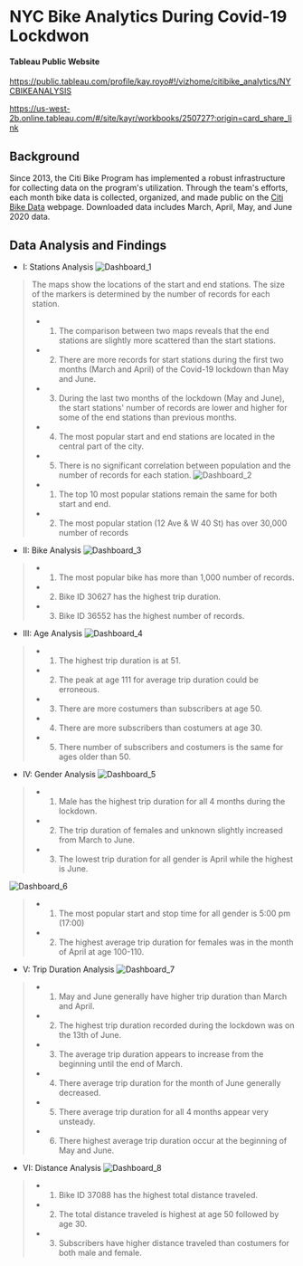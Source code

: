 # NYC Bike Analytics During Covid-19 Lockdwon

#### Tableau Public Website

https://public.tableau.com/profile/kay.royo#!/vizhome/citibike_analytics/NYCBIKEANALYSIS

https://us-west-2b.online.tableau.com/#/site/kayr/workbooks/250727?:origin=card_share_link

## Background
Since 2013, the Citi Bike Program has implemented a robust infrastructure for collecting data on the program's utilization. Through the team's efforts, each month bike data is collected, organized, and made public on the [Citi Bike Data](https://www.citibikenyc.com/system-data) webpage. Downloaded data includes March, April, May, and June 2020 data.

## Data Analysis and Findings
* I: Stations Analysis
![Dashboard_1](Figures/Dashboards/STATIONS_ANALYSIS_I.png)
>   The maps show the locations of the start and end stations. The size of the markers is determined by the number of records for each station. 
>   * 1. The comparison between two maps reveals that the end stations are slightly more scattered than the start stations.
>   * 2. There are more records for start stations during the first two months (March and April) of the Covid-19 lockdown than May and June.
>   * 3. During the last two months of the lockdown (May and June), the start stations' number of records are lower and higher for some of the end stations than previous months. 
>   * 4. The most popular start and end stations are located in the central part of the city. 
>   * 5. There is no significant correlation between population and the number of records for each station. 
![Dashboard_2](Figures/Dashboards/STATIONSANALYSISII.png)
>   * 1. The top 10 most popular stations remain the same for both start and end. 
>   * 2. The most popular station (12 Ave & W 40 St)  has over 30,000 number of records

* II: Bike Analysis
![Dashboard_3](Figures/Dashboards/BIKEANALYSIS.png)
>   * 1. The most popular bike has more than 1,000 number of records. 
>   * 2. Bike ID 30627 has the highest trip duration. 
>   * 3. Bike ID 36552 has the highest number of records. 

* III: Age Analysis
![Dashboard_4](Figures/Dashboards/AGE_ANALYSIS.png)
>   * 1. The highest trip duration is at 51. 
>   * 2. The peak at age 111 for average trip duration could be erroneous. 
>   * 3. There are more costumers than subscribers at age 50. 
>   * 4. There are more subscribers than costumers at age 30. 
>   * 5. There number of subscribers and costumers is the same for ages older than 50. 

* IV: Gender Analysis
![Dashboard_5](Figures/Dashboards/GENDER_ANALYSIS_I.png)
>   * 1. Male has the highest trip duration for all 4 months during the lockdown.  
>   * 2. The trip duration of females and unknown slightly increased from March to June. 
>   * 3. The lowest trip duration for all gender is April while the highest is June. 

![Dashboard_6](Figures/Dashboards/GENDER_ANALYSIS_II.png)
>   * 1. The most popular start and stop time for all gender is 5:00 pm (17:00)
>   * 2. The highest average trip duration for females was in the month of April at age 100-110. 

* V: Trip Duration Analysis
![Dashboard_7](Figures/Dashboards/TRIP_DURATION_ANALYSIS.png)
>   * 1. May and June generally have higher trip duration than March and April. 
>   * 2. The highest trip duration recorded during the lockdown was on the 13th of June. 
>   * 3. The average trip duration appears to increase from the beginning until the end of March. 
>   * 4. There average trip duration for the month of June generally decreased. 
>   * 5. There average trip duration for all 4 months appear very unsteady. 
>   * 6. There highest average trip duration occur at the beginning of May and June. 

* VI: Distance Analysis
![Dashboard_8](Figures/Dashboards/DISTANCE_ANALYSIS.png)
>   * 1. Bike ID 37088 has the highest total  distance traveled. 
>   * 2. The total distance traveled is highest at age 50 followed by age 30. 
>   * 3. Subscribers have higher distance traveled than costumers for both male and female. 



